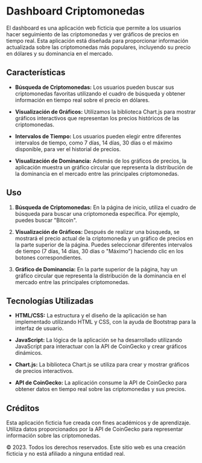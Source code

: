 # Dashboard Criptomonedas

El dashboard es una aplicación web ficticia que permite a los usuarios hacer seguimiento de las criptomonedas y ver gráficos de precios en tiempo real. Esta aplicación está diseñada para proporcionar información actualizada sobre las criptomonedas más populares, incluyendo su precio en dólares y su dominancia en el mercado.

## Características

- **Búsqueda de Criptomonedas:** Los usuarios pueden buscar sus criptomonedas favoritas utilizando el cuadro de búsqueda y obtener información en tiempo real sobre el precio en dólares.

- **Visualización de Gráficos:**  Utilizamos la biblioteca Chart.js para mostrar gráficos interactivos que representan los precios históricos de las criptomonedas.

- **Intervalos de Tiempo:** Los usuarios pueden elegir entre diferentes intervalos de tiempo, como 7 días, 14 días, 30 días o el máximo disponible, para ver el historial de precios.

- **Visualización de Dominancia:** Además de los gráficos de precios, la aplicación muestra un gráfico circular que representa la distribución de la dominancia en el mercado entre las principales criptomonedas.

## Uso

1. **Búsqueda de Criptomonedas:** En la página de inicio, utiliza el cuadro de búsqueda para buscar una criptomoneda específica. Por ejemplo, puedes buscar "Bitcoin".

2. **Visualización de Gráficos:** Después de realizar una búsqueda, se mostrará el precio actual de la criptomoneda y un gráfico de precios en la parte superior de la página. Puedes seleccionar diferentes intervalos de tiempo (7 días, 14 días, 30 días o "Máximo") haciendo clic en los botones correspondientes.

3. **Gráfico de Dominancia:** En la parte superior de la página, hay un gráfico circular que representa la distribución de la dominancia en el mercado entre las principales criptomonedas.


## Tecnologías Utilizadas

- **HTML/CSS:** La estructura y el diseño de la aplicación se han implementado utilizando HTML y CSS, con la ayuda de Bootstrap para la interfaz de usuario.

- **JavaScript:** La lógica de la aplicación se ha desarrollado utilizando JavaScript para interactuar con la API de CoinGecko y crear gráficos dinámicos.

- **Chart.js:** La biblioteca Chart.js se utiliza para crear y mostrar gráficos de precios interactivos.

- **API de CoinGecko:** La aplicación consume la API de CoinGecko para obtener datos en tiempo real sobre las criptomonedas y sus precios.

## Créditos

Esta aplicación ficticia fue creada con fines académicos y de aprendizaje. Utiliza datos proporcionados por la API de CoinGecko para representar información sobre las criptomonedas.


© 2023. Todos los derechos reservados. Este sitio web es una creación ficticia y no está afiliado a ninguna entidad real.

